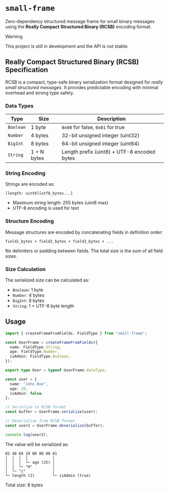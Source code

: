 # `small-frame`

Zero-dependency structured message frame for small binary messages using the **Really Compact Structured Binary (RCSB)** encoding format.

> [!WARNING]
> This project is still in development and the API is not stable.

## Really Compact Structured Binary (RCSB) Specification

RCSB is a compact, type-safe binary serialization format designed for _really small structured messages_. It provides predictable encoding with minimal overhead and strong type safety.

### Data Types

| Type | Size | Description |
|------|------|-------------|
| `Boolean` | 1 byte | `0x00` for false, `0x01` for true |
| `Number` | 4 bytes | 32-bit unsigned integer (uint32) |
| `BigInt` | 8 bytes | 64-bit unsigned integer (uint64) |
| `String` | 1 + N bytes | Length prefix (uint8) + UTF-8 encoded bytes |

### String Encoding

Strings are encoded as:

```text
[length: uint8][utf8_bytes...]
```

- Maximum string length: 255 bytes (uint8 max)
- UTF-8 encoding is used for text

### Structure Encoding

Message structures are encoded by concatenating fields in definition order:

```text
field1_bytes + field2_bytes + field3_bytes + ...
```

No delimiters or padding between fields. The total size is the sum of all field sizes.

### Size Calculation

The serialized size can be calculated as:

- `Boolean`: 1 byte
- `Number`: 4 bytes
- `BigInt`: 8 bytes
- `String`: 1 + UTF-8 byte length

## Usage

```ts
import { createFrameFromFields, FieldType } from "small-frame";

const UserFrame = createFrameFromFields({
  name: FieldType.String,
  age: FieldType.Number,
  isAdmin: FieldType.Boolean,
});

export type User = typeof UserFrame.dataType;

const user = {
  name: "John Doe",
  age: 20,
  isAdmin: false,
};

// Serialize to RCSB format
const buffer = UserFrame.serialize(user);

// Deserialize from RCSB format
const user2 = UserFrame.deserialize(buffer);

console.log(user2);
```

The value will be serialized as:

```hex
02 48 69 19 00 00 00 01
│  │  │  │           │
│  │  │  └─ age (25) │
│  │  └─ "H"         │
│  └─ "i"            │
└─ length (2)        └─ isAdmin (true)
```

Total size: 8 bytes
